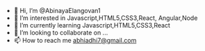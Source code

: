 - 👋 Hi, I’m @AbinayaElangovan1
- 👀 I’m interested in Javascript,HTML5,CSS3,React, Angular,Node
- 🌱 I’m currently learning Javascript,HTML5,CSS3,React
- 💞️ I’m looking to collaborate on ...
- 📫 How to reach me abhiadhi7@gmail.com

<!---
AbinayaElangovan1/AbinayaElangovan1 is a ✨ special ✨ repository because its `README.md` (this file) appears on your GitHub profile.
You can click the Preview link to take a look at your changes.
--->
